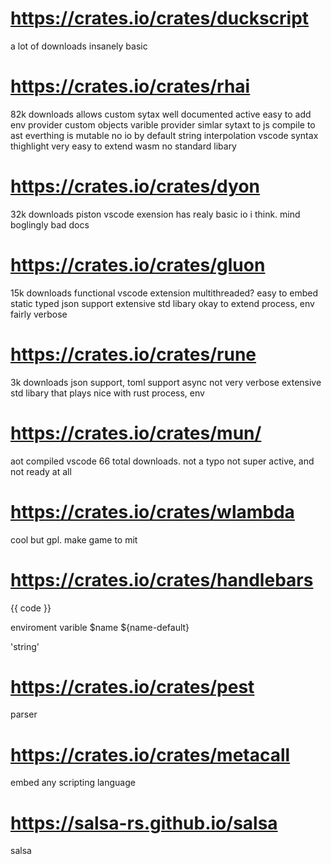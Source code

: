 # https://crates.io/crates/duckscript

a lot of downloads
insanely basic

# https://crates.io/crates/rhai
82k downloads
allows custom sytax
well documented
active
easy to add env provider
custom objects
varible provider
simlar sytaxt to js
compile to ast
everthing is mutable
no io by default
string interpolation
vscode syntax thighlight
very easy to extend
wasm
no standard libary

# https://crates.io/crates/dyon
32k downloads
piston
vscode exension
has realy basic io i think.
mind boglingly bad docs

# https://crates.io/crates/gluon
15k downloads
functional
vscode extension
multithreaded?
easy to embed
static typed
json support
extensive std libary
okay to extend
process, env
fairly verbose

# https://crates.io/crates/rune
3k downloads
json support, toml support
async
not very verbose
extensive std libary that plays nice with rust
process, env


# https://crates.io/crates/mun/
aot compiled
vscode
66 total downloads. not a typo
not super active, and not ready at all

# https://crates.io/crates/wlambda
cool but gpl. make game to mit


# https://crates.io/crates/handlebars
{{ code }}

enviroment varible
$name
${name-default}

'string'

# https://crates.io/crates/pest
parser

# https://crates.io/crates/metacall
embed any scripting language

# https://salsa-rs.github.io/salsa
salsa